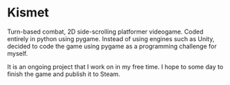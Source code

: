 # Kismet
Turn-based combat, 2D side-scrolling platformer videogame. Coded entirely in python using pygame.
Instead of using engines such as Unity, decided to code the game using pygame as a programming challenge for myself.

It is an ongoing project that I work on in my free time. I hope to some day to finish the game and publish it to Steam.
